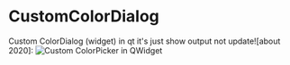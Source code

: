 # CustomColorDialog
Custom ColorDialog (widget) in qt
it's just show output not update![about 2020]:
![Custom ColorPicker in QWidget](https://s6.uupload.ir/files/colorpickerwidget_kyt0.gif)

